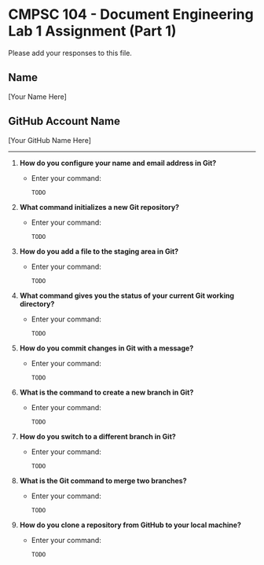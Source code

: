 # CMPSC 104 - Document Engineering Lab 1 Assignment (Part 1)

Please add your responses to this file.

## Name
[Your Name Here]

## GitHub Account Name
[Your GitHub Name Here]

---

1. **How do you configure your name and email address in Git?**
   - Enter your command:
     ```
     TODO
     ```

2. **What command initializes a new Git repository?**
   - Enter your command:
     ```
     TODO
     ```

3. **How do you add a file to the staging area in Git?**
   - Enter your command:
     ```
     TODO
     ```

4. **What command gives you the status of your current Git working directory?**
   - Enter your command:
     ```
     TODO
     ```

5. **How do you commit changes in Git with a message?**
   - Enter your command:
     ```
     TODO
     ```

6. **What is the command to create a new branch in Git?**
   - Enter your command:
     ```
     TODO
     ```

7. **How do you switch to a different branch in Git?**
   - Enter your command:
     ```
     TODO
     ```

8. **What is the Git command to merge two branches?**
   - Enter your command:
     ```
     TODO
     ```

9. **How do you clone a repository from GitHub to your local machine?**
    - Enter your command:
      ```
      TODO
      ```